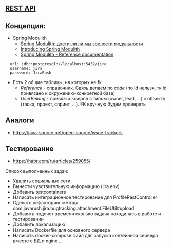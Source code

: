 ## [REST API](http://localhost:8080/doc)

## Концепция:

- Spring Modulith
    - [Spring Modulith: достигли ли мы зрелости модульности](https://habr.com/ru/post/701984/)
    - [Introducing Spring Modulith](https://spring.io/blog/2022/10/21/introducing-spring-modulith)
    - [Spring Modulith - Reference documentation](https://docs.spring.io/spring-modulith/docs/current-SNAPSHOT/reference/html/)

```
  url: jdbc:postgresql://localhost:5432/jira
  username: jira
  password: JiraRush
```

- Есть 2 общие таблицы, на которых не fk
    - _Reference_ - справочник. Связь делаем по _code_ (по id нельзя, тк id привязано к окружению-конкретной базе)
    - _UserBelong_ - привязка юзеров с типом (owner, lead, ...) к объекту (таска, проект, спринт, ...). FK вручную будем
      проверять

## Аналоги

- https://java-source.net/open-source/issue-trackers

## Тестирование

- https://habr.com/ru/articles/259055/

Список выполненных задач:

- Удалить социальные сети
- Вынести чувствительную информацию (jira.env)
- Добавить testcontainers
- Написать интеграционное тестирование для ProfileRestController
- Сделать рефакторинг метода com.javarush.jira.bugtracking.attachment.FileUtil#upload
- Добавить подсчет времени сколько задача находилась в работе и тестировании
- Добавить локализацию
- Написать Dockerfile для основного сервера
- Написать docker-compose файл для запуска контейнера сервера вместе с БД и nginx
...